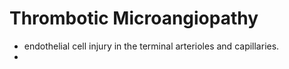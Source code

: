 # Thrombotic Microangiopathy 
- endothelial cell injury in the terminal arterioles and capillaries. 
- 